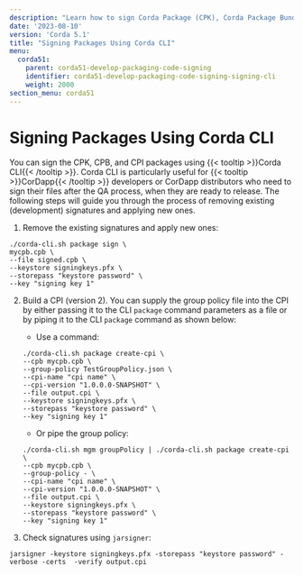 ```yaml
---
description: "Learn how to sign Corda Package (CPK), Corda Package Bundle (CPB), and Corda Package Installer (CPI) files using the Corda CLI."
date: '2023-08-10'
version: 'Corda 5.1'
title: "Signing Packages Using Corda CLI"
menu:
  corda51:
    parent: corda51-develop-packaging-code-signing
    identifier: corda51-develop-packaging-code-signing-signing-cli
    weight: 2000
section_menu: corda51
---
```


# Signing Packages Using Corda CLI

You can sign the CPK, CPB, and CPI packages using {{< tooltip >}}Corda CLI{{< /tooltip >}}. Corda CLI is particularly useful for {{< tooltip >}}CorDapp{{< /tooltip >}} developers or CorDapp distributors
who need to sign their files after the QA process, when they are ready to release.
The following steps will guide you through the process of removing existing (development) signatures and applying new ones.

1. Remove the existing signatures and apply new ones:
```shell
./corda-cli.sh package sign \
mycpb.cpb \
--file signed.cpb \
--keystore signingkeys.pfx \
--storepass "keystore password" \
--key "signing key 1"
```

2. Build a CPI (version 2).
   You can supply the group policy file into the CPI by either passing it to the CLI `package` command parameters as a file
   or by piping it to the CLI `package` command as shown below:

   * Use a command:
   ```shell
   ./corda-cli.sh package create-cpi \
   --cpb mycpb.cpb \
   --group-policy TestGroupPolicy.json \
   --cpi-name "cpi name" \
   --cpi-version "1.0.0.0-SNAPSHOT" \
   --file output.cpi \
   --keystore signingkeys.pfx \
   --storepass "keystore password" \
   --key "signing key 1"
   ```

   * Or pipe the group policy:
   ```shell
   ./corda-cli.sh mgm groupPolicy | ./corda-cli.sh package create-cpi \
   --cpb mycpb.cpb \
   --group-policy - \
   --cpi-name "cpi name" \
   --cpi-version "1.0.0.0-SNAPSHOT" \
   --file output.cpi \
   --keystore signingkeys.pfx \
   --storepass "keystore password" \
   --key "signing key 1"
   ```

4. Check signatures using `jarsigner`:
```shell
jarsigner -keystore signingkeys.pfx -storepass "keystore password" -verbose -certs  -verify output.cpi
```

